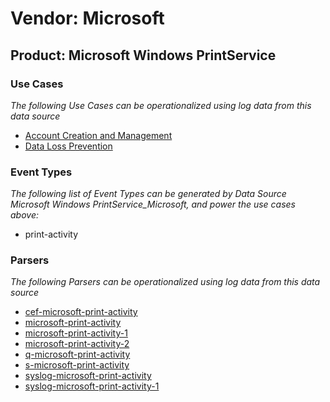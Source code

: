 Vendor: Microsoft
=================
Product: Microsoft Windows PrintService
---------------------------------------

### Use Cases

_The following Use Cases can be operationalized using log data from this data source_

* [Account Creation and Management](../UseCases/usecase_account_creation_and_management.md)
* [Data Loss Prevention](../UseCases/usecase_data_loss_prevention.md)


### Event Types

_The following list of Event Types can be generated by Data Source Microsoft Windows PrintService_Microsoft, and power the use cases above:_

- print-activity


### Parsers

_The following Parsers can be operationalized using log data from this data source_

* [cef-microsoft-print-activity](../Parsers/parserContent_cef-microsoft-print-activity.md)
* [microsoft-print-activity](../Parsers/parserContent_microsoft-print-activity.md)
* [microsoft-print-activity-1](../Parsers/parserContent_microsoft-print-activity-1.md)
* [microsoft-print-activity-2](../Parsers/parserContent_microsoft-print-activity-2.md)
* [q-microsoft-print-activity](../Parsers/parserContent_q-microsoft-print-activity.md)
* [s-microsoft-print-activity](../Parsers/parserContent_s-microsoft-print-activity.md)
* [syslog-microsoft-print-activity](../Parsers/parserContent_syslog-microsoft-print-activity.md)
* [syslog-microsoft-print-activity-1](../Parsers/parserContent_syslog-microsoft-print-activity-1.md)
